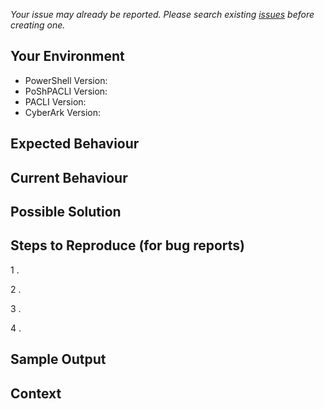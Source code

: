 _Your issue may already be reported. Please search existing [issues](../) before creating one._

## Your Environment

<!--- Include relevant details about your environment -->

* PowerShell Version:
* PoShPACLI Version:
* PACLI Version:
* CyberArk Version:

## Expected Behaviour

<!--- If you're describing a bug, tell us what should happen -->
<!--- If you're suggesting a change/improvement, tell us how it should work -->

## Current Behaviour

<!--- If describing a bug, tell us what happens instead of the expected behaviour -->
<!--- If suggesting a change/improvement, explain the difference from current behaviour -->

## Possible Solution

<!--- Not obligatory, but suggest a fix/reason for the bug, -->
<!--- or ideas how to implement the addition or change -->

## Steps to Reproduce (for bug reports)

<!--- Provide unambiguous set of steps to -->
<!--- reproduce this bug. Include code to reproduce, if relevant -->
1 .

2 .

3 .

4 .

## Sample Output
<!--- Provide any output you see -->
<!--- Include Verbose & Debug output where possible -->
## Context

<!--- What are you trying to accomplish? -->
<!--- Providing context helps us define the best solution -->

